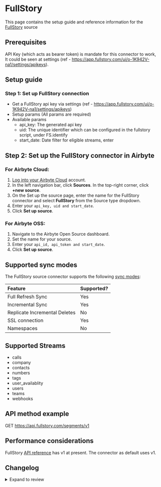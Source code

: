 # FullStory

This page contains the setup guide and reference information for the [FullStory](https://developer.fullstory.com/) source

## Prerequisites

API Key (which acts as bearer token) is mandate for this connector to work, It could be seen at settings (ref - https://app.fullstory.com/ui/o-1K942V-na1/settings/apikeys).

## Setup guide

### Step 1: Set up FullStory connection

- Get a FullStory api key via settings (ref - https://app.fullstory.com/ui/o-1K942V-na1/settings/apikeys)
- Setup params (All params are required)
- Available params
  - api_key: The generated api key
  - uid: The unique identifier which can be configured in the fullstory script, under FS.identify
  - start_date: Date filter for eligible streams, enter

## Step 2: Set up the FullStory connector in Airbyte

### For Airbyte Cloud:

1. [Log into your Airbyte Cloud](https://cloud.airbyte.io/workspaces) account.
2. In the left navigation bar, click **Sources**. In the top-right corner, click **+new source**.
3. On the Set up the source page, enter the name for the FullStory connector and select **FullStory** from the Source type dropdown.
4. Enter your `api_key, uid and start_date`.
5. Click **Set up source**.

### For Airbyte OSS:

1. Navigate to the Airbyte Open Source dashboard.
2. Set the name for your source.
3. Enter your `api_id, api_token and start_date`.
4. Click **Set up source**.

## Supported sync modes

The FullStory source connector supports the following [sync modes](https://docs.airbyte.com/cloud/core-concepts#connection-sync-modes):

| Feature                       | Supported? |
| :---------------------------- | :--------- |
| Full Refresh Sync             | Yes        |
| Incremental Sync              | Yes        |
| Replicate Incremental Deletes | No         |
| SSL connection                | Yes        |
| Namespaces                    | No         |

## Supported Streams

- calls
- company
- contacts
- numbers
- tags
- user_availablity
- users
- teams
- webhooks

## API method example

GET https://api.fullstory.com/segments/v1

## Performance considerations

FullStory [API reference](https://api.fullstory.com) has v1 at present. The connector as default uses v1.

## Changelog

<details>
  <summary>Expand to review</summary>

| Version | Date       | Pull Request                                       | Subject        |
| :------ | :--------- | :------------------------------------------------- | :------------- |
| 0.1.12 | 2024-08-10 | [43688](https://github.com/airbytehq/airbyte/pull/43688) | Update dependencies |
| 0.1.11 | 2024-08-03 | [43197](https://github.com/airbytehq/airbyte/pull/43197) | Update dependencies |
| 0.1.10 | 2024-07-27 | [42694](https://github.com/airbytehq/airbyte/pull/42694) | Update dependencies |
| 0.1.9 | 2024-07-20 | [42299](https://github.com/airbytehq/airbyte/pull/42299) | Update dependencies |
| 0.1.8 | 2024-07-13 | [41798](https://github.com/airbytehq/airbyte/pull/41798) | Update dependencies |
| 0.1.7 | 2024-07-10 | [41387](https://github.com/airbytehq/airbyte/pull/41387) | Update dependencies |
| 0.1.6 | 2024-07-09 | [41190](https://github.com/airbytehq/airbyte/pull/41190) | Update dependencies |
| 0.1.5 | 2024-07-06 | [40867](https://github.com/airbytehq/airbyte/pull/40867) | Update dependencies |
| 0.1.4 | 2024-06-25 | [40333](https://github.com/airbytehq/airbyte/pull/40333) | Update dependencies |
| 0.1.3 | 2024-06-22 | [40192](https://github.com/airbytehq/airbyte/pull/40192) | Update dependencies |
| 0.1.2 | 2024-06-06 | [39195](https://github.com/airbytehq/airbyte/pull/39195) | [autopull] Upgrade base image to v1.2.2 |
| 0.1.1 | 2024-05-20 | [38420](https://github.com/airbytehq/airbyte/pull/38420) | [autopull] base image + poetry + up_to_date |
| 0.1.0   | 2023-04-25 | [Init](https://github.com/airbytehq/airbyte/pull/) | Initial commit |

</details>
